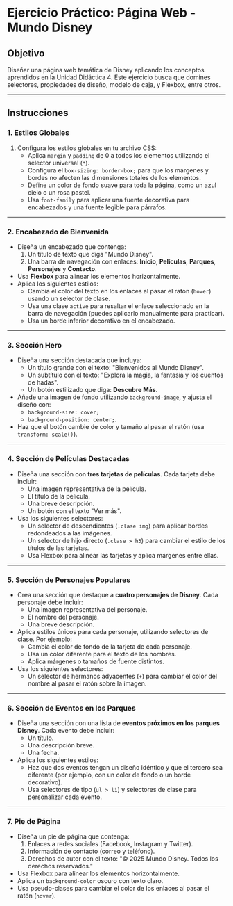 
# Ejercicio Práctico: Página Web - Mundo Disney

## Objetivo

Diseñar una página web temática de Disney aplicando los conceptos aprendidos en la Unidad Didáctica 4. Este ejercicio busca que domines selectores, propiedades de diseño, modelo de caja, y Flexbox, entre otros.

---

## Instrucciones

### **1. Estilos Globales**
1. Configura los estilos globales en tu archivo CSS:
   - Aplica `margin` y `padding` de 0 a todos los elementos utilizando el selector universal (`*`).
   - Configura el `box-sizing: border-box;` para que los márgenes y bordes no afecten las dimensiones totales de los elementos.
   - Define un color de fondo suave para toda la página, como un azul cielo o un rosa pastel.
   - Usa `font-family` para aplicar una fuente decorativa para encabezados y una fuente legible para párrafos.

---

### **2. Encabezado de Bienvenida**
- Diseña un encabezado que contenga:
  1. Un título de texto que diga "Mundo Disney".
  2. Una barra de navegación con enlaces: **Inicio**, **Películas**, **Parques**, **Personajes** y **Contacto**.
- Usa **Flexbox** para alinear los elementos horizontalmente.
- Aplica los siguientes estilos:
  - Cambia el color del texto en los enlaces al pasar el ratón (`hover`) usando un selector de clase.
  - Usa una clase `active` para resaltar el enlace seleccionado en la barra de navegación (puedes aplicarlo manualmente para practicar).
  - Usa un borde inferior decorativo en el encabezado.

---

### **3. Sección Hero**
- Diseña una sección destacada que incluya:
  - Un título grande con el texto: "Bienvenidos al Mundo Disney".
  - Un subtítulo con el texto: "Explora la magia, la fantasía y los cuentos de hadas".
  - Un botón estilizado que diga: **Descubre Más**.
- Añade una imagen de fondo utilizando `background-image`, y ajusta el diseño con:
  - `background-size: cover;`
  - `background-position: center;`.
- Haz que el botón cambie de color y tamaño al pasar el ratón (usa `transform: scale()`).

---

### **4. Sección de Películas Destacadas**
- Diseña una sección con **tres tarjetas de películas**. Cada tarjeta debe incluir:
  - Una imagen representativa de la película.
  - El título de la película.
  - Una breve descripción.
  - Un botón con el texto "Ver más".
- Usa los siguientes selectores:
  - Un selector de descendientes (`.clase img`) para aplicar bordes redondeados a las imágenes.
  - Un selector de hijo directo (`.clase > h3`) para cambiar el estilo de los títulos de las tarjetas.
  - Usa Flexbox para alinear las tarjetas y aplica márgenes entre ellas.

---

### **5. Sección de Personajes Populares**
- Crea una sección que destaque a **cuatro personajes de Disney**. Cada personaje debe incluir:
  - Una imagen representativa del personaje.
  - El nombre del personaje.
  - Una breve descripción.
- Aplica estilos únicos para cada personaje, utilizando selectores de clase. Por ejemplo:
  - Cambia el color de fondo de la tarjeta de cada personaje.
  - Usa un color diferente para el texto de los nombres.
  - Aplica márgenes o tamaños de fuente distintos.
- Usa los siguientes selectores:
  - Un selector de hermanos adyacentes (`+`) para cambiar el color del nombre al pasar el ratón sobre la imagen.

---

### **6. Sección de Eventos en los Parques**
- Diseña una sección con una lista de **eventos próximos en los parques Disney**. Cada evento debe incluir:
  - Un título.
  - Una descripción breve.
  - Una fecha.
- Aplica los siguientes estilos:
  - Haz que dos eventos tengan un diseño idéntico y que el tercero sea diferente (por ejemplo, con un color de fondo o un borde decorativo).
  - Usa selectores de tipo (`ul > li`) y selectores de clase para personalizar cada evento.

---

### **7. Pie de Página**
- Diseña un pie de página que contenga:
  1. Enlaces a redes sociales (Facebook, Instagram y Twitter).
  2. Información de contacto (correo y teléfono).
  3. Derechos de autor con el texto: "© 2025 Mundo Disney. Todos los derechos reservados."
- Usa Flexbox para alinear los elementos horizontalmente.
- Aplica un `background-color` oscuro con texto claro.
- Usa pseudo-clases para cambiar el color de los enlaces al pasar el ratón (`hover`).
